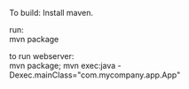 To build: 
Install maven. 

run:  
mvn package

to run webserver:  
mvn package; mvn exec:java -Dexec.mainClass="com.mycompany.app.App"
